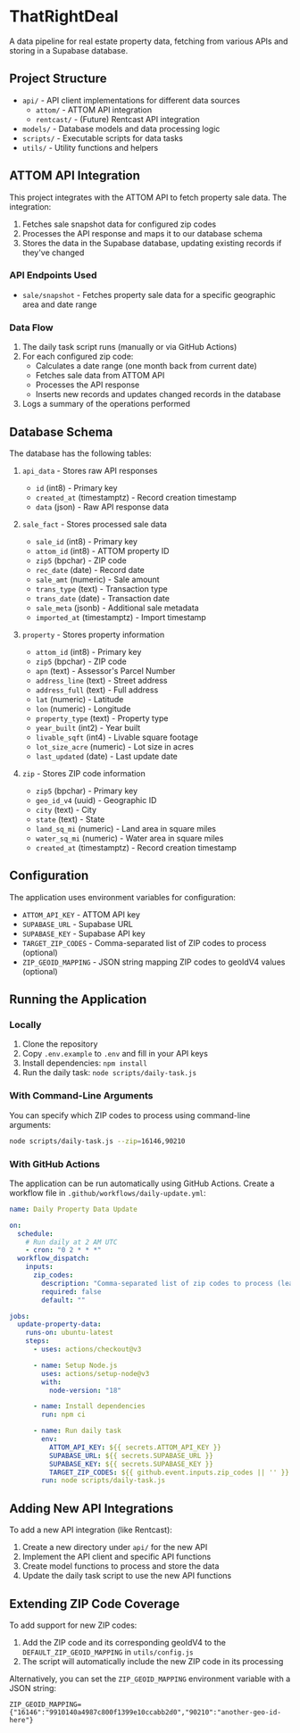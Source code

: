 # ThatRightDeal

A data pipeline for real estate property data, fetching from various APIs and storing in a Supabase database.

## Project Structure

- `api/` - API client implementations for different data sources
  - `attom/` - ATTOM API integration
  - `rentcast/` - (Future) Rentcast API integration
- `models/` - Database models and data processing logic
- `scripts/` - Executable scripts for data tasks
- `utils/` - Utility functions and helpers

## ATTOM API Integration

This project integrates with the ATTOM API to fetch property sale data. The integration:

1. Fetches sale snapshot data for configured zip codes
2. Processes the API response and maps it to our database schema
3. Stores the data in the Supabase database, updating existing records if they've changed

### API Endpoints Used

- `sale/snapshot` - Fetches property sale data for a specific geographic area and date range

### Data Flow

1. The daily task script runs (manually or via GitHub Actions)
2. For each configured zip code:
   - Calculates a date range (one month back from current date)
   - Fetches sale data from ATTOM API
   - Processes the API response
   - Inserts new records and updates changed records in the database
3. Logs a summary of the operations performed

## Database Schema

The database has the following tables:

1. `api_data` - Stores raw API responses

   - `id` (int8) - Primary key
   - `created_at` (timestamptz) - Record creation timestamp
   - `data` (json) - Raw API response data

2. `sale_fact` - Stores processed sale data

   - `sale_id` (int8) - Primary key
   - `attom_id` (int8) - ATTOM property ID
   - `zip5` (bpchar) - ZIP code
   - `rec_date` (date) - Record date
   - `sale_amt` (numeric) - Sale amount
   - `trans_type` (text) - Transaction type
   - `trans_date` (date) - Transaction date
   - `sale_meta` (jsonb) - Additional sale metadata
   - `imported_at` (timestamptz) - Import timestamp

3. `property` - Stores property information

   - `attom_id` (int8) - Primary key
   - `zip5` (bpchar) - ZIP code
   - `apn` (text) - Assessor's Parcel Number
   - `address_line` (text) - Street address
   - `address_full` (text) - Full address
   - `lat` (numeric) - Latitude
   - `lon` (numeric) - Longitude
   - `property_type` (text) - Property type
   - `year_built` (int2) - Year built
   - `livable_sqft` (int4) - Livable square footage
   - `lot_size_acre` (numeric) - Lot size in acres
   - `last_updated` (date) - Last update date

4. `zip` - Stores ZIP code information
   - `zip5` (bpchar) - Primary key
   - `geo_id_v4` (uuid) - Geographic ID
   - `city` (text) - City
   - `state` (text) - State
   - `land_sq_mi` (numeric) - Land area in square miles
   - `water_sq_mi` (numeric) - Water area in square miles
   - `created_at` (timestamptz) - Record creation timestamp

## Configuration

The application uses environment variables for configuration:

- `ATTOM_API_KEY` - ATTOM API key
- `SUPABASE_URL` - Supabase URL
- `SUPABASE_KEY` - Supabase API key
- `TARGET_ZIP_CODES` - Comma-separated list of ZIP codes to process (optional)
- `ZIP_GEOID_MAPPING` - JSON string mapping ZIP codes to geoIdV4 values (optional)

## Running the Application

### Locally

1. Clone the repository
2. Copy `.env.example` to `.env` and fill in your API keys
3. Install dependencies: `npm install`
4. Run the daily task: `node scripts/daily-task.js`

### With Command-Line Arguments

You can specify which ZIP codes to process using command-line arguments:

```bash
node scripts/daily-task.js --zip=16146,90210
```

### With GitHub Actions

The application can be run automatically using GitHub Actions. Create a workflow file in `.github/workflows/daily-update.yml`:

```yaml
name: Daily Property Data Update

on:
  schedule:
    # Run daily at 2 AM UTC
    - cron: "0 2 * * *"
  workflow_dispatch:
    inputs:
      zip_codes:
        description: "Comma-separated list of zip codes to process (leave empty for all)"
        required: false
        default: ""

jobs:
  update-property-data:
    runs-on: ubuntu-latest
    steps:
      - uses: actions/checkout@v3

      - name: Setup Node.js
        uses: actions/setup-node@v3
        with:
          node-version: "18"

      - name: Install dependencies
        run: npm ci

      - name: Run daily task
        env:
          ATTOM_API_KEY: ${{ secrets.ATTOM_API_KEY }}
          SUPABASE_URL: ${{ secrets.SUPABASE_URL }}
          SUPABASE_KEY: ${{ secrets.SUPABASE_KEY }}
          TARGET_ZIP_CODES: ${{ github.event.inputs.zip_codes || '' }}
        run: node scripts/daily-task.js
```

## Adding New API Integrations

To add a new API integration (like Rentcast):

1. Create a new directory under `api/` for the new API
2. Implement the API client and specific API functions
3. Create model functions to process and store the data
4. Update the daily task script to use the new API functions

## Extending ZIP Code Coverage

To add support for new ZIP codes:

1. Add the ZIP code and its corresponding geoIdV4 to the `DEFAULT_ZIP_GEOID_MAPPING` in `utils/config.js`
2. The script will automatically include the new ZIP code in its processing

Alternatively, you can set the `ZIP_GEOID_MAPPING` environment variable with a JSON string:

```
ZIP_GEOID_MAPPING={"16146":"9910140a4987c800f1399e10ccabb2d0","90210":"another-geo-id-here"}
```

